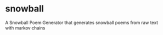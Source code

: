 # snowball
A Snowball Poem Generator that generates snowball poems from raw text with markov chains

